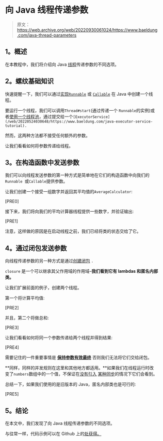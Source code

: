 # 向 Java 线程传递参数

> 原文：<https://web.archive.org/web/20220930061024/https://www.baeldung.com/java-thread-parameters>

## **1。概述**

在本教程中，我们将介绍向 Java [线程](/web/20220524030648/https://www.baeldung.com/java-thread-lifecycle)传递参数的不同选项。

## **2。螺纹基础知识**

快速提醒一下，我们可以通过[实现`Runnable`](/web/20220524030648/https://www.baeldung.com/java-runnable-vs-extending-thread) 或 [`Callable`](/web/20220524030648/https://www.baeldung.com/java-runnable-callable) 在 Java 中创建一个线程。

要运行一个线程，我们可以调用`Thread#start`(通过传递一个 `Runnable`的实例)或者[使用一个线程池](/web/20220524030648/https://www.baeldung.com/thread-pool-java-and-guava)，通过提交给一个`[ExecutorService](/web/20220524030648/https://www.baeldung.com/java-executor-service-tutorial).`

然而，这两种方法都不接受任何额外的参数。

让我们看看如何将参数传递给线程。

## **3。在构造函数中发送参数**

我们可以向线程发送参数的第一种方式是简单地在它们的构造函数中向我们的`Runnable `或`Callable`提供参数。

让我们创建一个接受一组数字并返回其平均值的`AverageCalculator`:

[PRE0]

接下来，我们将向我们的平均计算器线程提供一些数字，并验证输出:

[PRE1]

注意，这样做的原因是在启动线程之前，我们已经将类的状态交给了它。

## **4。通过闭包发送参数**

向线程传递参数的另一种方式是通过[创建闭包](/web/20220524030648/https://www.baeldung.com/cs/closure) `.`

`closure` 是一个可以继承其父作用域的作用域–**我们看到它有 lambdas 和匿名内部类。**

让我们扩展前面的例子，创建两个线程。

第一个将计算平均值:

[PRE2]

并且，第二个将做总和:

[PRE3]

让我们看看如何将同一个参数传递给两个线程并得到结果:

[PRE4]

需要记住的一件重要事情是 [**保持参数有效最终**](/web/20220524030648/https://www.baeldung.com/java-8-lambda-expressions-tips) 否则我们无法将它们交给闭包。

**同样，同样的并发规则在这里和其他地方都适用。**如果我们在线程运行时改变了`numbers`数组中的一个值，不保证在[没有引入](/web/20220524030648/https://www.baeldung.com/java-synchronized-collections) [某种同步](/web/20220524030648/https://www.baeldung.com/java-synchronized)的情况下它们会看到。

总结一下，如果我们使用的是旧版本的 Java，匿名内部类也是可行的:

[PRE5]

## **5。结论**

在本文中，我们发现了向 Java 线程传递参数的不同选项。

与往常一样，代码示例可以在 Github 上的[处获得。](https://web.archive.org/web/20220524030648/https://github.com/eugenp/tutorials/tree/master/core-java-modules/core-java-concurrency-advanced-2)